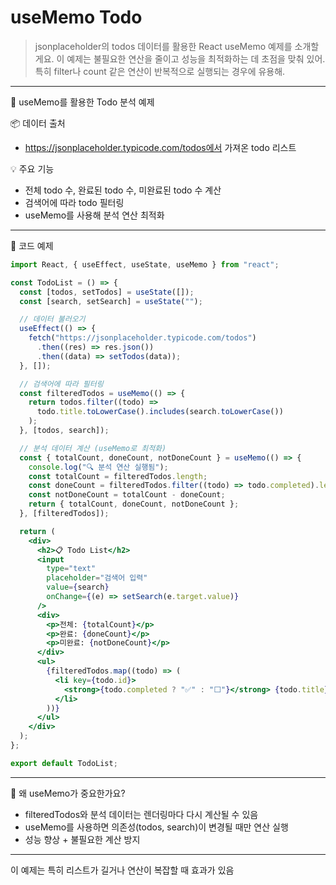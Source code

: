 # useMemo  Todo
> jsonplaceholder의 todos 데이터를 활용한 React useMemo 예제를 소개할게요. 이 예제는 불필요한 연산을 줄이고 성능을 최적화하는 데 초점을 맞춰 있어.
> 특히 filter나 count 같은 연산이 반복적으로 실행되는 경우에 유용해.

---

🧠 useMemo를 활용한 Todo 분석 예제

📦 데이터 출처
- https://jsonplaceholder.typicode.com/todos에서 가져온 todo 리스트

💡 주요 기능
- 전체 todo 수, 완료된 todo 수, 미완료된 todo 수 계산
- 검색어에 따라 todo 필터링
- useMemo를 사용해 분석 연산 최적화

---

🧩 코드 예제

```jsx
import React, { useEffect, useState, useMemo } from "react";

const TodoList = () => {
  const [todos, setTodos] = useState([]);
  const [search, setSearch] = useState("");

  // 데이터 불러오기
  useEffect(() => {
    fetch("https://jsonplaceholder.typicode.com/todos")
      .then((res) => res.json())
      .then((data) => setTodos(data));
  }, []);

  // 검색어에 따라 필터링
  const filteredTodos = useMemo(() => {
    return todos.filter((todo) =>
      todo.title.toLowerCase().includes(search.toLowerCase())
    );
  }, [todos, search]);

  // 분석 데이터 계산 (useMemo로 최적화)
  const { totalCount, doneCount, notDoneCount } = useMemo(() => {
    console.log("🔍 분석 연산 실행됨");
    const totalCount = filteredTodos.length;
    const doneCount = filteredTodos.filter((todo) => todo.completed).length;
    const notDoneCount = totalCount - doneCount;
    return { totalCount, doneCount, notDoneCount };
  }, [filteredTodos]);

  return (
    <div>
      <h2>📋 Todo List</h2>
      <input
        type="text"
        placeholder="검색어 입력"
        value={search}
        onChange={(e) => setSearch(e.target.value)}
      />
      <div>
        <p>전체: {totalCount}</p>
        <p>완료: {doneCount}</p>
        <p>미완료: {notDoneCount}</p>
      </div>
      <ul>
        {filteredTodos.map((todo) => (
          <li key={todo.id}>
            <strong>{todo.completed ? "✅" : "⬜️"}</strong> {todo.title}
          </li>
        ))}
      </ul>
    </div>
  );
};

export default TodoList;
```

---

🚀 왜 useMemo가 중요한가요?

- filteredTodos와 분석 데이터는 렌더링마다 다시 계산될 수 있음
- useMemo를 사용하면 의존성(todos, search)이 변경될 때만 연산 실행
- 성능 향상 + 불필요한 계산 방지

---

이 예제는 특히 리스트가 길거나 연산이 복잡할 때 효과가  있음
